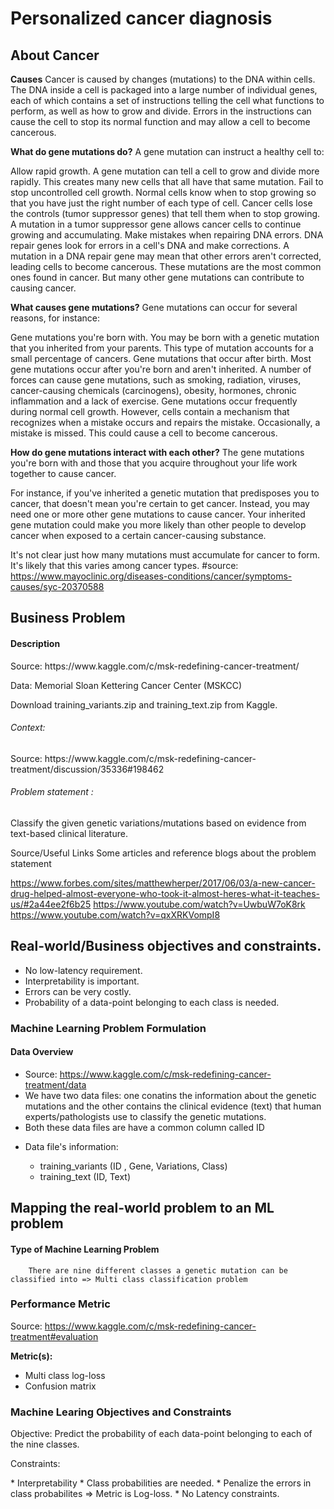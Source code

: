<h1> <b>Personalized cancer diagnosis</b> </h1>
<h2> About Cancer </h2>

__Causes__
Cancer is caused by changes (mutations) to the DNA within cells. The DNA inside a cell is packaged into a large number of individual genes, each of which contains a set of instructions telling the cell what functions to perform, as well as how to grow and divide. Errors in the instructions can cause the cell to stop its normal function and may allow a cell to become cancerous.

__What do gene mutations do?__
A gene mutation can instruct a healthy cell to:

Allow rapid growth. A gene mutation can tell a cell to grow and divide more rapidly. This creates many new cells that all have that same mutation.
Fail to stop uncontrolled cell growth. Normal cells know when to stop growing so that you have just the right number of each type of cell. Cancer cells lose the controls (tumor suppressor genes) that tell them when to stop growing. A mutation in a tumor suppressor gene allows cancer cells to continue growing and accumulating.
Make mistakes when repairing DNA errors. DNA repair genes look for errors in a cell's DNA and make corrections. A mutation in a DNA repair gene may mean that other errors aren't corrected, leading cells to become cancerous.
These mutations are the most common ones found in cancer. But many other gene mutations can contribute to causing cancer.

__What causes gene mutations?__
Gene mutations can occur for several reasons, for instance:

Gene mutations you're born with. You may be born with a genetic mutation that you inherited from your parents. This type of mutation accounts for a small percentage of cancers.
Gene mutations that occur after birth. Most gene mutations occur after you're born and aren't inherited. A number of forces can cause gene mutations, such as smoking, radiation, viruses, cancer-causing chemicals (carcinogens), obesity, hormones, chronic inflammation and a lack of exercise.
Gene mutations occur frequently during normal cell growth. However, cells contain a mechanism that recognizes when a mistake occurs and repairs the mistake. Occasionally, a mistake is missed. This could cause a cell to become cancerous.

__How do gene mutations interact with each other?__
The gene mutations you're born with and those that you acquire throughout your life work together to cause cancer.

For instance, if you've inherited a genetic mutation that predisposes you to cancer, that doesn't mean you're certain to get cancer. Instead, you may need one or more other gene mutations to cause cancer. Your inherited gene mutation could make you more likely than other people to develop cancer when exposed to a certain cancer-causing substance.

It's not clear just how many mutations must accumulate for cancer to form. It's likely that this varies among cancer types.
#source:
https://www.mayoclinic.org/diseases-conditions/cancer/symptoms-causes/syc-20370588



## Business Problem
#### Description

<p> Source: https://www.kaggle.com/c/msk-redefining-cancer-treatment/ </p>
<p> Data: Memorial Sloan Kettering Cancer Center (MSKCC)</p>
<p> Download training_variants.zip and training_text.zip from Kaggle.</p> 

<h6> Context:</h6>
<p> Source: https://www.kaggle.com/c/msk-redefining-cancer-treatment/discussion/35336#198462</p>

<h6> Problem statement : </h6>
<p> Classify the given genetic variations/mutations based on evidence from text-based clinical literature. </p>

Source/Useful Links
Some articles and reference blogs about the problem statement

https://www.forbes.com/sites/matthewherper/2017/06/03/a-new-cancer-drug-helped-almost-everyone-who-took-it-almost-heres-what-it-teaches-us/#2a44ee2f6b25
https://www.youtube.com/watch?v=UwbuW7oK8rk
https://www.youtube.com/watch?v=qxXRKVompI8

## Real-world/Business objectives and constraints.
* No low-latency requirement.
* Interpretability is important.
* Errors can be very costly.
* Probability of a data-point belonging to each class is needed.

### Machine Learning Problem Formulation
#### Data Overview
- Source: https://www.kaggle.com/c/msk-redefining-cancer-treatment/data
- We have two data files: one conatins the information about the genetic mutations and the other contains the clinical evidence (text) that  human experts/pathologists use to classify the genetic mutations. 
- Both these data files are have a common column called ID
- <p> 
    Data file's information:
    <ul> 
        <li>
        training_variants (ID , Gene, Variations, Class)
        </li>
        <li>
        training_text (ID, Text)
        </li>
    </ul>
</p>


## Mapping the real-world problem to an ML problem
#### Type of Machine Learning Problem
        There are nine different classes a genetic mutation can be classified into => Multi class classification problem
### Performance Metric
Source: https://www.kaggle.com/c/msk-redefining-cancer-treatment#evaluation

__Metric(s):__ 
* Multi class log-loss 
* Confusion matrix 

### Machine Learing Objectives and Constraints
<p> Objective: Predict the probability of each data-point belonging to each of the nine classes.
</p>
<p> Constraints:
</p>
* Interpretability
* Class probabilities are needed.
* Penalize the errors in class probabilites => Metric is Log-loss.
* No Latency constraints.

